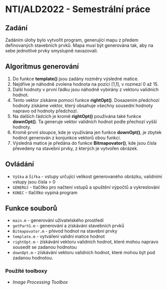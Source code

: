 # NTI/ALD2022 - Semestrální práce
## Zadání

Zadáním úlohy bylo vytvořit program, generující mapu z předem definovaných stavebních prvků. 
Mapa musí být generována tak, aby na sebe jednotlivé prvky smyslupně navazovali.

## Algoritmus generování
1. Do funkce **template()** jsou zadány rozměry výsledné matice.
2. Nejdříve je náhodně zvolena hodnota na pozici [1,1], v rozmezí 0 až 15.
3. Další hodnoty v první řádku jsou náhodně vybírány z vektoru validních hodnot.
4. Tento vektor získáme pomocí funkce **rightOpt()**. Dosazením předchozí hodnoty získáme vektor, který obsahuje všechny sousední hodnoty napravo od hodnoty předchozí.
5. Na dalších řádcích je kromě **rightOpt()** používána také funkce **downOpt()**. Ta generuje vektor validních hodnot podle přechozí vyšší hodnoty.
6. Kromě první sloupce, kde je využívána jen funkce **downOpt()**, je zbytek hodnot generován z konjunkce vektorů obou funkcí.
7. Výsledná matice je předána do funkce **Bitmapovator()**, kde jsou čísla převedeny na stavební prvky, z kterých je vytvořen obrázek.

## Ovládání
* `Výška` a `Šířka` - vstupy určující velikost generovaného obrázku, validními vstupy jsou čísla > 0
* `GENERUJ` - tlačítko pro načtení vstupů a spuštění výpočtů a vykreslování
* `KONEC` - tlačítko vypíná program

## Funkce souborů
* `main.m` - generování uživatelského prostředí
* `getPartG.m` - generování a získávání stavebních prvků
* `Bitmapovator.m` - převod hodnot na stavební prvky
* `template.m` - vytváření validní matice hodnot
* `rightOpt.m` - získávání vektoru validních hodnot, které mohou napravo sousedit se zadanou hodnotou
* `downOpt.m` - získávání vektoru validních hodnot, které mohou být pod zadanou hodnotou.

### Použíté toolboxy
* *Image Processing Toolbox*
